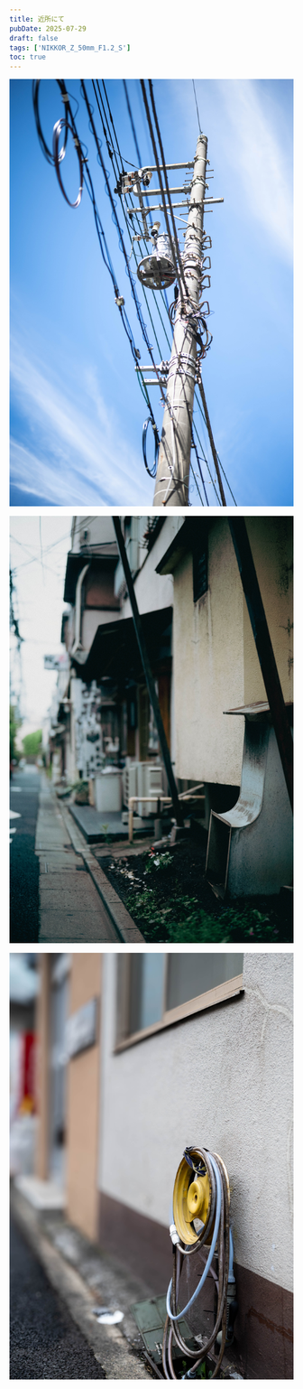 ```yaml
---
title: 近所にて
pubDate: 2025-07-29
draft: false
tags: ['NIKKOR_Z_50mm_F1.2_S']
toc: true
---
```

![](_assets/DSC_0612%205.jpg)

![](_assets/DSC_0609.jpg)

![](_assets/DSC_0607.jpg)


